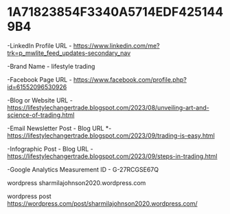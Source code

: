 # 1A71823854F3340A5714EDF4251449B4


-LinkedIn Profile URL - https://www.linkedin.com/me?trk=p_mwlite_feed_updates-secondary_nav 

 -Brand Name - lifestyle trading
 
 -Facebook Page URL  - https://www.facebook.com/profile.php?id=61552096530926
 
 -Blog or Website URL - https://lifestylechangertrade.blogspot.com/2023/08/unveiling-art-and-science-of-trading.html
 
 -Email Newsletter Post - Blog URL *-https://lifestylechangertrade.blogspot.com/2023/09/trading-is-easy.html
 
 -Infographic Post - Blog URL - https://lifestylechangertrade.blogspot.com/2023/09/steps-in-trading.html
 
 -Google Analytics Measurement ID - G-27RCGSE67Q
 
wordpress sharmilajohnson2020.wordpress.com

wordpress post https://wordpress.com/post/sharmilajohnson2020.wordpress.com/

